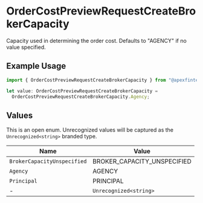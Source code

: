 # OrderCostPreviewRequestCreateBrokerCapacity

Capacity used in determining the order cost. Defaults to "AGENCY" if no value specified.

## Example Usage

```typescript
import { OrderCostPreviewRequestCreateBrokerCapacity } from "@apexfintechsolutions/ascend-sdk/models/components";

let value: OrderCostPreviewRequestCreateBrokerCapacity =
  OrderCostPreviewRequestCreateBrokerCapacity.Agency;
```

## Values

This is an open enum. Unrecognized values will be captured as the `Unrecognized<string>` branded type.

| Name                        | Value                       |
| --------------------------- | --------------------------- |
| `BrokerCapacityUnspecified` | BROKER_CAPACITY_UNSPECIFIED |
| `Agency`                    | AGENCY                      |
| `Principal`                 | PRINCIPAL                   |
| -                           | `Unrecognized<string>`      |